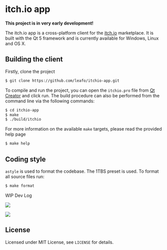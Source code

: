 # itch.io app

**This project is in very early development!**

The itch.io app is a cross-platform client for the [itch.io][1] marketplace. It is built with the
Qt 5 framework and is currently available for Windows, Linux and OS X.

## Building the client

Firstly, clone the project
```bash
$ git clone https://github.com/leafo/itchio-app.git
```

To compile and run the project, you can open the `itchio.pro` file from [Qt Creator][2] and click run.
The build procedure can also be performed from the command line via the following commands:
```bash
$ cd itchio-app
$ make
$ ./build/itchio
```

For more information on the available `make` targets, please read the provided help page
```bash
$ make help
```


## Coding style

`astyle` is used to format the codebase. The 1TBS preset is used. To format all
source files run:
```bash
$ make format
```


WIP Dev Log

![](http://leafo.net/shotsnb/2014-12-17_15-19-25.png)

![](http://leafo.net/shotsnb/2014-12-17_12-08-25.png)

[1]: https://itch.io "itch.io indie games marketplace"
[2]: http://qt-project.org/wiki/Category:Tools::QtCreator "Qt Creator info page"


## License

Licensed under MIT License, see `LICENSE` for details.
